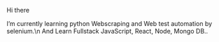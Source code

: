Hi there

I’m currently learning python Webscraping and Web test automation by selenium.\n
And Learn Fullstack JavaScript, React, Node, Mongo DB..
